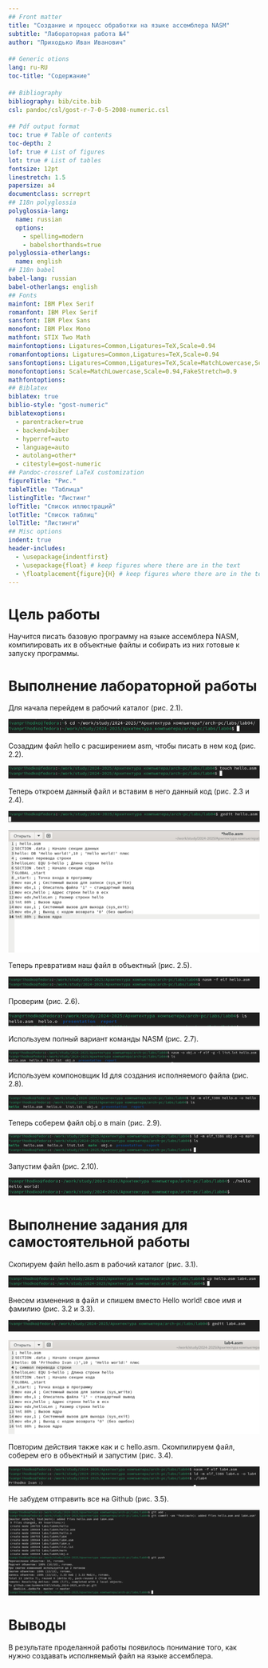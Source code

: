 ```yaml
---
## Front matter
title: "Создание и процесс обработки на языке ассемблера NASM"
subtitle: "Лабораторная работа №4"
author: "Приходько Иван Иванович"

## Generic otions
lang: ru-RU
toc-title: "Содержание"

## Bibliography
bibliography: bib/cite.bib
csl: pandoc/csl/gost-r-7-0-5-2008-numeric.csl

## Pdf output format
toc: true # Table of contents
toc-depth: 2
lof: true # List of figures
lot: true # List of tables
fontsize: 12pt
linestretch: 1.5
papersize: a4
documentclass: scrreprt
## I18n polyglossia
polyglossia-lang:
  name: russian
  options:
	- spelling=modern
	- babelshorthands=true
polyglossia-otherlangs:
  name: english
## I18n babel
babel-lang: russian
babel-otherlangs: english
## Fonts
mainfont: IBM Plex Serif
romanfont: IBM Plex Serif
sansfont: IBM Plex Sans
monofont: IBM Plex Mono
mathfont: STIX Two Math
mainfontoptions: Ligatures=Common,Ligatures=TeX,Scale=0.94
romanfontoptions: Ligatures=Common,Ligatures=TeX,Scale=0.94
sansfontoptions: Ligatures=Common,Ligatures=TeX,Scale=MatchLowercase,Scale=0.94
monofontoptions: Scale=MatchLowercase,Scale=0.94,FakeStretch=0.9
mathfontoptions:
## Biblatex
biblatex: true
biblio-style: "gost-numeric"
biblatexoptions:
  - parentracker=true
  - backend=biber
  - hyperref=auto
  - language=auto
  - autolang=other*
  - citestyle=gost-numeric
## Pandoc-crossref LaTeX customization
figureTitle: "Рис."
tableTitle: "Таблица"
listingTitle: "Листинг"
lofTitle: "Список иллюстраций"
lotTitle: "Список таблиц"
lolTitle: "Листинги"
## Misc options
indent: true
header-includes:
  - \usepackage{indentfirst}
  - \usepackage{float} # keep figures where there are in the text
  - \floatplacement{figure}{H} # keep figures where there are in the text
---
```


# Цель работы

Научится писать базовую программу на языке ассемблера NASM, компилировать их в объектные файлы и собирать из них  готовые к запуску программы.

# Выполнение лабораторной работы

Для начала перейдем в рабочий каталог (рис. 2.1).

![Переход в папку lab4](image/1.PNG)

Созаддим файл hello с расширением asm, чтобы писать в нем код (рис. 2.2).

![Создание hello.asm](image/2.PNG)

Теперь откроем данный файл и вставим в него данный код (рис. 2.3 и 2.4).

![Открытие hello.asm](image/3.PNG)

![Редактирование hello.asm](image/4.PNG)

Теперь превративм наш файл в объектный (рис. 2.5).

![Компиляция файла с помощью NASM](image/5.PNG)

Проверим (рис. 2.6).

![Проверка созданный файлов](image/6.PNG)

Используем полный вариант команды NASM (рис. 2.7).

![Использование полной команды NASM](image/7.PNG)

Используем компоновщик ld для создания исполняемого файла (рис. 2.8).

![Сборка исполняемого файла](image/8.PNG)

Теперь соберем файл obj.o в main (рис. 2.9).

![Сборка в main](image/9.PNG)

Запустим файл (рис. 2.10).

![Запуск hello](image/10.PNG)

# Выполнение задания для самостоятельной работы

Скопируем файл hello.asm в рабочий каталог (рис. 3.1).

![Копирование hello.asm](image/11.PNG)

Внесем изменения в файл и спишем вместо Hello world! свое имя и фамилию (рис. 3.2 и 3.3).

![Открытие файла](image/12.PNG)

![Редактирование файла](image/13.PNG)

Повторим действия также как и с hello.asm. Скомпилируем файл, соберем его в объектный и запустим (рис. 3.4).

![Работа с lab4.asm](image/14.PNG)

Не забудем отправить все на Github (рис. 3.5).

![Отправка файлов на Github](image/15.PNG)

# Выводы

В результате проделанной работы появилось понимание того, как нужно создавать исполняемый файл на языке ассемблера.

